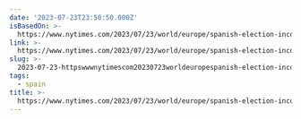 ```yaml
---
date: '2023-07-23T23:50:50.000Z'
isBasedOn: >-
  https://www.nytimes.com/2023/07/23/world/europe/spanish-election-inconclusive-results.html
link: >-
  https://www.nytimes.com/2023/07/23/world/europe/spanish-election-inconclusive-results.html
slug: >-
  2023-07-23-httpswwwnytimescom20230723worldeuropespanish-election-inconclusive-resultshtml
tags:
  - spain
title: >-
  https://www.nytimes.com/2023/07/23/world/europe/spanish-election-inconclusive-results.html
---
```


